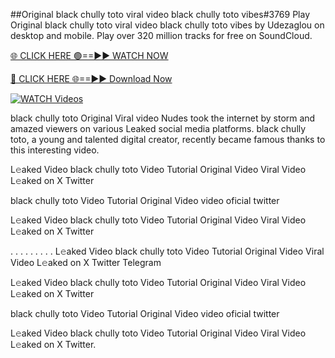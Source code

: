##Original black chully toto viral video black chully toto vibes#3769
Play Original black chully toto viral video black chully toto vibes by Udezaglou on desktop and mobile. Play over 320 million tracks for free on SoundCloud.

[🌐 CLICK HERE 🟢==►► WATCH NOW](https://viralvideo2k25.blogspot.com/2025/02/xxx-videos-viral-git-hub.html)

[🔴 CLICK HERE 🌐==►► Download Now](https://viralvideo2k25.blogspot.com/2025/02/xxx-videos-viral-git-hub.html)

[![WATCH Videos](https://i.imgur.com/dJHk4Zq.gif)](https://viralvideo2k25.blogspot.com/2025/02/xxx-videos-viral-git-hub.html)


 black chully toto Original Viral video Nudes took the internet by storm and amazed viewers on various Leaked social media platforms.  black chully toto, a young and talented digital creator, recently became famous thanks to this interesting video.

L𝚎aked Video  black chully toto Video Tutorial Original Video Viral Video L𝚎aked on X Twitter

 black chully toto Video Tutorial Original Video video oficial twitter

L𝚎aked Video  black chully toto Video Tutorial Original Video Viral Video L𝚎aked on X Twitter

. . . . . . . . . L𝚎aked Video  black chully toto Video Tutorial Original Video Viral Video L𝚎aked on X Twitter Telegram

L𝚎aked Video  black chully toto Video Tutorial Original Video Viral Video L𝚎aked on X Twitter

 black chully toto Video Tutorial Original Video video oficial twitter

L𝚎aked Video  black chully toto Video Tutorial Original Video Viral Video L𝚎aked on X Twitter.
